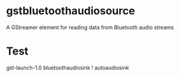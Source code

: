 # gstbluetoothaudiosource
A GStreamer element for reading data from Bluetooth audio streams

# Test
gst-launch-1.0 bluetoothaudiosink ! autoaudiosink
